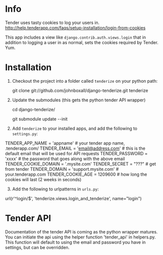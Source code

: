 Info
====

Tender uses tasty cookies to log your users in.
http://help.tenderapp.com/faqs/setup-installation/login-from-cookies

This app includes a view like `django.contrib.auth.views.login` that in addition to logging a user in as normal, sets the cookies required by Tender. Yum.

Installation
============

1. Checkout the project into a folder called `tenderize` on your python path:

	git clone git://github.com/johnboxall/django-tenderize.git tenderize

2. Update the submodules (this gets the python tender API wrapper)

	cd django-tenderize/

	git submodule update --init

2) Add `tenderize` to your installed apps, and add the following to `settings.py`:

TENDER_APP_NAME = 'appname' # your tender app name, <appname>.tenderapp.com/
TENDER_EMAIL = 'email@address.com' # this is the default email that will be used for API requests
TENDER_PASSWORD = 'xxxx' # the password that goes along with the above email
TENDER_COOKIE_DOMAIN = '.mysite.com'
TENDER_SECRET = "???" # get from tender
TENDER_DOMAIN = 'support.mysite.com' # your.tenderapp.com
TENDER_COOKIE_AGE = 1209600 # how long the cookies will last (2 weeks in seconds)

3) Add the following to urlpatterns in `urls.py`:

url(r'^login/$', 'tenderize.views.login_and_tenderize', name="login")

Tender API
============

Documentation of the tender API is coming as the python wrapper matures.
You can initiate the api using the helper function 'tender_api' in helpers.py.
This function will default to using the email and password you have in settings,
but can be overridden.



